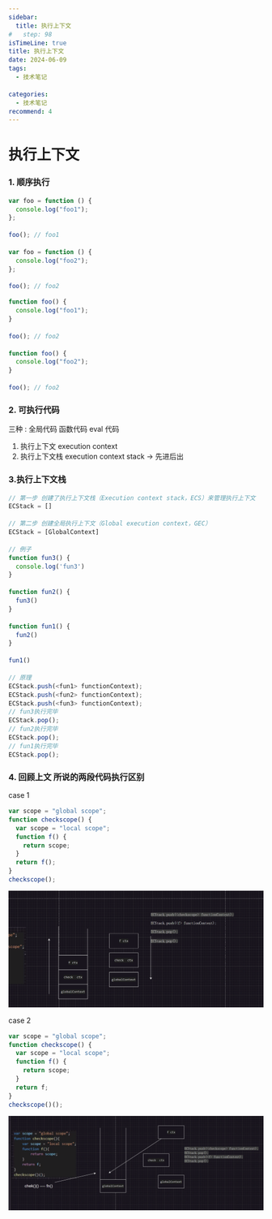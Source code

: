 ```yaml
---
sidebar:
  title: 执行上下文
#   step: 98
isTimeLine: true
title: 执行上下文
date: 2024-06-09
tags:
  - 技术笔记

categories:
  - 技术笔记
recommend: 4
---
```


# 执行上下文

### 1. 顺序执行

```js
var foo = function () {
  console.log("foo1");
};

foo(); // foo1

var foo = function () {
  console.log("foo2");
};

foo(); // foo2
```

```js
function foo() {
  console.log("foo1");
}

foo(); // foo2

function foo() {
  console.log("foo2");
}

foo(); // foo2
```

### 2. 可执行代码

三种 : 全局代码 函数代码 eval 代码

1. 执行上下文 execution context
2. 执行上下文栈 execution context stack -> 先进后出

### 3.执行上下文栈

```js
// 第一步 创建了执行上下文栈（Execution context stack，ECS）来管理执行上下文
ECStack = []

// 第二步 创建全局执行上下文（Global execution context，GEC）
ECStack = [GlobalContext]

// 例子
function fun3() {
  console.log('fun3')
}

function fun2() {
  fun3()
}

function fun1() {
  fun2()
}

fun1()

// 原理
ECStack.push(<fun1> functionContext);
ECStack.push(<fun2> functionContext);
ECStack.push(<fun3> functionContext);
// fun3执行完毕
ECStack.pop();
// fun2执行完毕
ECStack.pop();
// fun1执行完毕
ECStack.pop();

```

### 4. 回顾上文 所说的两段代码执行区别

case 1

```js
var scope = "global scope";
function checkscope() {
  var scope = "local scope";
  function f() {
    return scope;
  }
  return f();
}
checkscope();
```

![alt text](image-4.png)

case 2

```js
var scope = "global scope";
function checkscope() {
  var scope = "local scope";
  function f() {
    return scope;
  }
  return f;
}
checkscope()();
```

![alt text](image-5.png)
